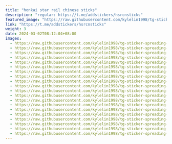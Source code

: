 ```yaml
---
title: "honkai star rail chinese sticks"
description: "regular: https://t.me/addstickers/hsrcnsticks"
featured_image: "https://raw.githubusercontent.com/kylelin1998/tg-sticker-spreading-worldwide-images/main/img/444284c4-7ce6-4b4e-b698-5d87e246bc5a.jpg"
link: "https://t.me/addstickers/hsrcnsticks"
weight: 3
date: 2024-03-02T08:12:04+08:00
images:
  - https://raw.githubusercontent.com/kylelin1998/tg-sticker-spreading-worldwide-images/main/img/444284c4-7ce6-4b4e-b698-5d87e246bc5a.jpg
  - https://raw.githubusercontent.com/kylelin1998/tg-sticker-spreading-worldwide-images/main/img/f587ffb8-83ba-4935-a3fd-d306974af4f7.jpg
  - https://raw.githubusercontent.com/kylelin1998/tg-sticker-spreading-worldwide-images/main/img/6796ff78-a039-41d1-90cf-e1875b4bc8db.jpg
  - https://raw.githubusercontent.com/kylelin1998/tg-sticker-spreading-worldwide-images/main/img/bafbc145-c63b-454d-a68b-30088921094f.jpg
  - https://raw.githubusercontent.com/kylelin1998/tg-sticker-spreading-worldwide-images/main/img/ee732146-9458-46f5-992f-ade03ba39d8c.jpg
  - https://raw.githubusercontent.com/kylelin1998/tg-sticker-spreading-worldwide-images/main/img/823de4c4-aa52-4a04-9b03-bf81aee5cc64.jpg
  - https://raw.githubusercontent.com/kylelin1998/tg-sticker-spreading-worldwide-images/main/img/261ce7a0-50dd-4c9e-a8fa-a54e3de12b2c.jpg
  - https://raw.githubusercontent.com/kylelin1998/tg-sticker-spreading-worldwide-images/main/img/7dbace2d-1a80-4c81-b6ee-34cdd75ced4e.jpg
  - https://raw.githubusercontent.com/kylelin1998/tg-sticker-spreading-worldwide-images/main/img/e48cb466-1d2d-4736-8cbc-eba8a4cf8239.jpg
  - https://raw.githubusercontent.com/kylelin1998/tg-sticker-spreading-worldwide-images/main/img/f995a118-e728-4dbc-9c68-bd6cefe4aea3.jpg
  - https://raw.githubusercontent.com/kylelin1998/tg-sticker-spreading-worldwide-images/main/img/408a1846-d9a8-4e3e-9bf3-5b4dfaf53d5a.jpg
  - https://raw.githubusercontent.com/kylelin1998/tg-sticker-spreading-worldwide-images/main/img/7975780c-72e3-4fdd-af79-fb858599a09c.jpg
  - https://raw.githubusercontent.com/kylelin1998/tg-sticker-spreading-worldwide-images/main/img/d5a47243-c3b8-4619-8544-6cd7971567af.jpg
  - https://raw.githubusercontent.com/kylelin1998/tg-sticker-spreading-worldwide-images/main/img/9fb3802f-9c84-477b-a8f2-93c7c30d2e43.jpg
  - https://raw.githubusercontent.com/kylelin1998/tg-sticker-spreading-worldwide-images/main/img/67e20322-84d4-42a9-b772-8a0fd2418430.jpg
  - https://raw.githubusercontent.com/kylelin1998/tg-sticker-spreading-worldwide-images/main/img/2fce24cd-a363-4f6d-96e6-baaf9ea86b40.jpg
  - https://raw.githubusercontent.com/kylelin1998/tg-sticker-spreading-worldwide-images/main/img/b6591d9b-6abb-4402-bf32-5173f58612ed.jpg
  - https://raw.githubusercontent.com/kylelin1998/tg-sticker-spreading-worldwide-images/main/img/6e9b12bf-42e7-469d-9dd7-2c91424e6ce0.jpg
  - https://raw.githubusercontent.com/kylelin1998/tg-sticker-spreading-worldwide-images/main/img/3ee1be9a-69d6-4739-a65f-422af6b31629.jpg
  - https://raw.githubusercontent.com/kylelin1998/tg-sticker-spreading-worldwide-images/main/img/c67b5f26-2af7-400b-8a37-5514971e389a.jpg
---
```

